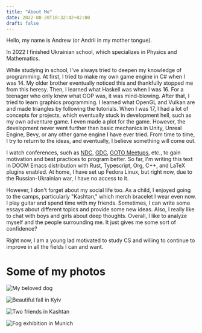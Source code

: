 ```yaml
---
title: "About Me"
date: 2022-08-20T18:32:42+02:00
draft: false
---
```


Hello,
my name is Andrew (or Andrii in my mother tongue).

In 2022 I finished Ukrainian school, which specializes in Physics and Mathematics.

While studying in school, I've always tried to deepen my knowledge of programming. At first, I tried to make my own game engine in C# when I was 14. My older brother eventually noticed this and thankfully stopped me from this heresy. Then, I learned what Haskell was when I was 16. For a teenager who only knew what OOP was, it was mind-blowing. After that, I tried to learn graphics programming. I learned what OpenGL and Vulkan are and made triangles by following the tutorials. When I was 17, I had a lot of concepts for projects, which eventually stuck in development hell, such as my own adventure game. I even made a plot for the game. However, the development never went further than basic mechanics in Unity, Unreal Engine, Bevy, or any other game engine I have ever tried. From time to time, I try to return to the ideas, and eventually, I believe something will come out.

I watch conferences, such as [NDC](https://ndcconferences.com/), [GDC](https://gdconf.com/), [GOTO Meetups](https://gotopia.tech/), etc., to gain motivation and best practices to program better. So far, I'm writing this text in DOOM Emacs distribution with Rust, Typescript, Org, C++, and LaTeX plugins enabled. At home, I have set up Fedora Linux, but right now, due to the Russian-Ukrainian war, I have no access to it.

However, I don't forget about my social life too. As a child, I enjoyed going to the camps, particularly "Kashtan," which merch bracelet I wear even now. I play guitar and spend time with my friends. Sometimes, I can write some essays about different topics and provide some new ideas. Also, I really like to chat with boys and girls about deep thoughts. Overall, I like to analyze myself and the people surrounding me. It just gives me some sort of confidence?

Right now, I am a young lad motivated to study CS and willing to continue to improve in all the fields I can and want.

# Some of my photos

![My beloved dog](https://raw.githubusercontent.com/def4alt/def4alt.github.io/master/assets/images/dog.jpg "My beloved dog")

![Beautiful fall in Kyiv](https://raw.githubusercontent.com/def4alt/def4alt.github.io/master/assets/images/fall.jpg "Beautiful fall in Kyiv")

![Two friends in Kashtan](https://raw.githubusercontent.com/def4alt/def4alt.github.io/master/assets/images/kashtan.jpg "Two friends in Kashtan")

![Fog exhibition in Munich](https://raw.githubusercontent.com/def4alt/def4alt.github.io/master/assets/images/fog.jpg "Fog exhibition in Munich")

